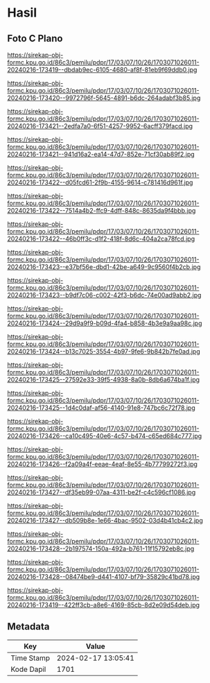 # Hasil

## Foto C Plano

https://sirekap-obj-formc.kpu.go.id/86c3/pemilu/pdpr/17/03/07/10/26/1703071026011-20240216-173419--dbdab9ec-6105-4680-af8f-81eb9f69ddb0.jpg

https://sirekap-obj-formc.kpu.go.id/86c3/pemilu/pdpr/17/03/07/10/26/1703071026011-20240216-173420--9972796f-5645-4891-b6dc-264adabf3b85.jpg

https://sirekap-obj-formc.kpu.go.id/86c3/pemilu/pdpr/17/03/07/10/26/1703071026011-20240216-173421--2edfa7a0-6f51-4257-9952-6acff379facd.jpg

https://sirekap-obj-formc.kpu.go.id/86c3/pemilu/pdpr/17/03/07/10/26/1703071026011-20240216-173421--941d16a2-ea14-47d7-852e-71cf30ab89f2.jpg

https://sirekap-obj-formc.kpu.go.id/86c3/pemilu/pdpr/17/03/07/10/26/1703071026011-20240216-173422--d05fcd61-2f9b-4155-9614-c781416d961f.jpg

https://sirekap-obj-formc.kpu.go.id/86c3/pemilu/pdpr/17/03/07/10/26/1703071026011-20240216-173422--7514a4b2-ffc9-4dff-848c-8635da9f4bbb.jpg

https://sirekap-obj-formc.kpu.go.id/86c3/pemilu/pdpr/17/03/07/10/26/1703071026011-20240216-173422--46b0ff3c-d1f2-418f-8d6c-404a2ca78fcd.jpg

https://sirekap-obj-formc.kpu.go.id/86c3/pemilu/pdpr/17/03/07/10/26/1703071026011-20240216-173423--e37bf56e-dbd1-42be-a649-9c9560f4b2cb.jpg

https://sirekap-obj-formc.kpu.go.id/86c3/pemilu/pdpr/17/03/07/10/26/1703071026011-20240216-173423--b9df7c06-c002-42f3-b6dc-74e00ad9abb2.jpg

https://sirekap-obj-formc.kpu.go.id/86c3/pemilu/pdpr/17/03/07/10/26/1703071026011-20240216-173424--29d9a9f9-b09d-4fa4-b858-4b3e9a9aa98c.jpg

https://sirekap-obj-formc.kpu.go.id/86c3/pemilu/pdpr/17/03/07/10/26/1703071026011-20240216-173424--b13c7025-3554-4b97-9fe6-9b842b7fe0ad.jpg

https://sirekap-obj-formc.kpu.go.id/86c3/pemilu/pdpr/17/03/07/10/26/1703071026011-20240216-173425--27592e33-39f5-4938-8a0b-8db6a674ba1f.jpg

https://sirekap-obj-formc.kpu.go.id/86c3/pemilu/pdpr/17/03/07/10/26/1703071026011-20240216-173425--1d4c0daf-af56-4140-91e8-747bc6c72f78.jpg

https://sirekap-obj-formc.kpu.go.id/86c3/pemilu/pdpr/17/03/07/10/26/1703071026011-20240216-173426--ca10c495-40e6-4c57-b474-c65ed684c777.jpg

https://sirekap-obj-formc.kpu.go.id/86c3/pemilu/pdpr/17/03/07/10/26/1703071026011-20240216-173426--f2a09a4f-eeae-4eaf-8e55-4b77799272f3.jpg

https://sirekap-obj-formc.kpu.go.id/86c3/pemilu/pdpr/17/03/07/10/26/1703071026011-20240216-173427--df35eb99-07aa-4311-be2f-c4c596cf1086.jpg

https://sirekap-obj-formc.kpu.go.id/86c3/pemilu/pdpr/17/03/07/10/26/1703071026011-20240216-173427--db509b8e-1e66-4bac-9502-03d4b41cb4c2.jpg

https://sirekap-obj-formc.kpu.go.id/86c3/pemilu/pdpr/17/03/07/10/26/1703071026011-20240216-173428--2b197574-150a-492a-b761-11f15792eb8c.jpg

https://sirekap-obj-formc.kpu.go.id/86c3/pemilu/pdpr/17/03/07/10/26/1703071026011-20240216-173428--08474be9-d441-4107-bf79-35829c41bd78.jpg

https://sirekap-obj-formc.kpu.go.id/86c3/pemilu/pdpr/17/03/07/10/26/1703071026011-20240216-173419--422ff3cb-a8e6-4169-85cb-8d2e09d54deb.jpg


## Metadata

| Key        | Value               |
| ---------- | ------------------- |
| Time Stamp | 2024-02-17 13:05:41 |
| Kode Dapil | 1701                |



